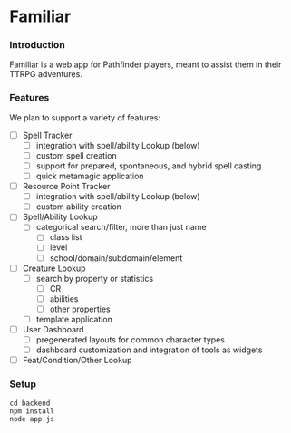 # Familiar

### Introduction

Familiar is a web app for Pathfinder players, meant to assist them in their TTRPG adventures.

### Features

We plan to support a variety of features:

- [ ] Spell Tracker
  - [ ] integration with spell/ability Lookup (below)
  - [ ] custom spell creation
  - [ ] support for prepared, spontaneous, and hybrid spell casting
  - [ ] quick metamagic application
- [ ] Resource Point Tracker
  - [ ] integration with spell/ability Lookup (below)
  - [ ] custom ability creation
- [ ] Spell/Ability Lookup
  - [ ] categorical search/filter, more than just name
    - [ ] class list
    - [ ] level
    - [ ] school/domain/subdomain/element
- [ ] Creature Lookup
  - [ ] search by property or statistics
    - [ ] CR
    - [ ] abilities
    - [ ] other properties
  - [ ] template application
- [ ] User Dashboard
  - [ ] pregenerated layouts for common character types
  - [ ] dashboard customization and integration of tools as widgets
- [ ] Feat/Condition/Other Lookup

### Setup

```
cd backend
npm install
node app.js
```
